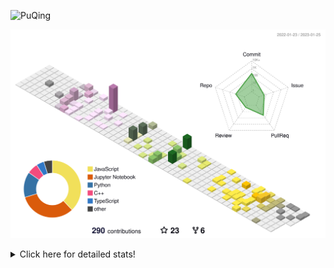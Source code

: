 ![PuQing](https://user-images.githubusercontent.com/27223114/171565019-9a56fae6-b08b-421f-99db-7e830da42371.png)

![](./profile-3d-contrib/profile-season-animate.svg)

<details>
<summary>Click here for detailed stats!</summary>

<!--START_SECTION:waka-->
**I'm a Night 🦉** 

```text
🌞 Morning    43 commits     ██░░░░░░░░░░░░░░░░░░░░░░░   11.23% 
🌆 Daytime    122 commits    ████████░░░░░░░░░░░░░░░░░   31.85% 
🌃 Evening    112 commits    ███████░░░░░░░░░░░░░░░░░░   29.24% 
🌙 Night      106 commits    ███████░░░░░░░░░░░░░░░░░░   27.68%

```


📊 **This Week I Spent My Time On** 

```text
💬 Programming Languages: 
Python                   9 hrs 22 mins       ██████████████████░░░░░░░   74.07% 
Jupyter Notebook         2 hrs 5 mins        ████░░░░░░░░░░░░░░░░░░░░░   16.55% 
C++                      1 hr 8 mins         ██░░░░░░░░░░░░░░░░░░░░░░░   8.95% 
Markdown                 1 min               ░░░░░░░░░░░░░░░░░░░░░░░░░   0.16% 
Bash                     1 min               ░░░░░░░░░░░░░░░░░░░░░░░░░   0.16%

🔥 Editors: 
VS Code                  12 hrs 3 mins       ███████████████████████░░   95.21% 
PyCharm                  36 mins             █░░░░░░░░░░░░░░░░░░░░░░░░   4.79%

💻 Operating System: 
Mac                      12 hrs 39 mins      █████████████████████████   100.0%

```


<!--END_SECTION:waka-->
</details>
